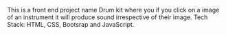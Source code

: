 This is a front end project name Drum kit where you if you click on a image of an instrument it will produce sound irrespective of their image. Tech Stack: HTML, CSS, Bootsrap and JavaScript.
